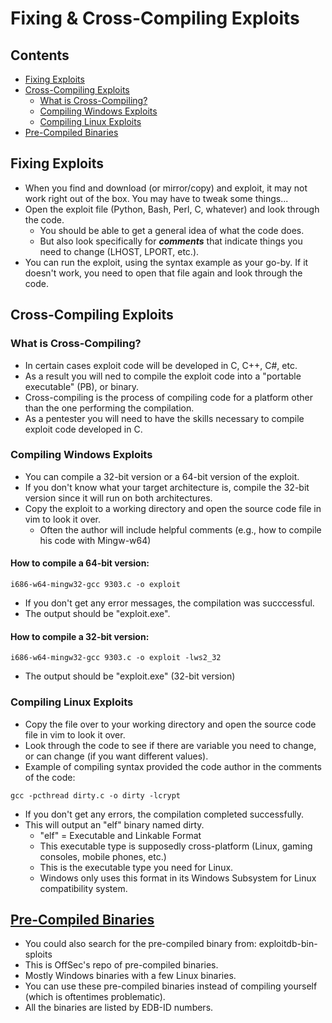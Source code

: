 # Fixing & Cross-Compiling Exploits

## Contents
- [Fixing Exploits](#)
- [Cross-Compiling Exploits](#)
  - [What is Cross-Compiling?](#)
  - [Compiling Windows Exploits](#)
  - [Compiling Linux Exploits](#)
- [Pre-Compiled Binaries](#)

## Fixing Exploits

- When you find and download (or mirror/copy) and exploit, it may not work right out of the box. You may have to tweak some things...
- Open the exploit file (Python, Bash, Perl, C, whatever) and look through the code.
  - You should be able to get a general idea of what the code does.
  - But also look specifically for **_comments_** that indicate things you need to change (LHOST, LPORT, etc.).
- You can run the exploit, using the syntax example as your go-by. If it doesn't work, you need to open that file again and look through the code.

## Cross-Compiling Exploits

### What is Cross-Compiling?
- In certain cases exploit code will be developed in C, C++, C#, etc.
- As a result you will ned to compile the exploit code into a "portable executable" (PB), or binary.
- Cross-compiling is the process of compiling code for a platform other than the one performing the compilation.
- As a pentester you will need to have the skills necessary to compile exploit code developed in C.

### Compiling Windows Exploits
- You can compile a 32-bit version or a 64-bit version of the exploit.
- If you don't know what your target architecture is, compile the 32-bit version since it will run on both architectures.
- Copy the exploit to a working directory and open the source code file in vim to look it over.
  - Often the author will include helpful comments (e.g., how to compile his code with Mingw-w64)

#### How to compile a 64-bit version:
```
i686-w64-mingw32-gcc 9303.c -o exploit
```
- If you don't get any error messages, the compilation was succcessful.
- The output should be "exploit.exe".

#### How to compile a 32-bit version:
```
i686-w64-mingw32-gcc 9303.c -o exploit -lws2_32
```
- The output should be "exploit.exe" (32-bit version)

### Compiling Linux Exploits
- Copy the file over to your working directory and open the source code file in vim to look it over.
- Look through the code to see if there are variable you need to change, or can change (if you want different values).
- Example of compiling syntax provided the code author in the comments of the code: 
```
gcc -pcthread dirty.c -o dirty -lcrypt  
```
- If you don't get any errors, the compilation completed successfully.
- This will output an "elf" binary named dirty.
  - "elf" = Executable and Linkable Format
  - This executable type is supposedly cross-platform (Linux, gaming consoles, mobile phones, etc.)
  - This is the executable type you need for Linux.
  - Windows only uses this format in its Windows Subsystem for Linux compatibility system.
 
## [Pre-Compiled Binaries](https://gitlab.com/exploit-database/exploitdb-bin-sploits/-/tree/main)
- You could also search for the pre-compiled binary from: exploitdb-bin-sploits
- This is OffSec's repo of pre-compiled binaries.
- Mostly Windows binaries with a few Linux binaries.
- You can use these pre-compiled binaries instead of compiling yourself (which is oftentimes problematic).
- All the binaries are listed by EDB-ID numbers.
